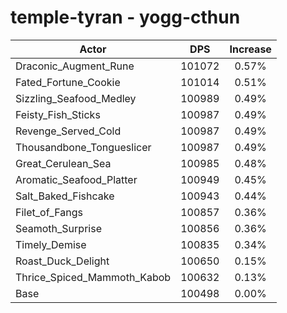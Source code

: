 # temple-tyran - yogg-cthun
| Actor | DPS | Increase |
|---|:---:|:---:|
|Draconic_Augment_Rune|101072|0.57%|
|Fated_Fortune_Cookie|101014|0.51%|
|Sizzling_Seafood_Medley|100989|0.49%|
|Feisty_Fish_Sticks|100987|0.49%|
|Revenge_Served_Cold|100987|0.49%|
|Thousandbone_Tongueslicer|100987|0.49%|
|Great_Cerulean_Sea|100985|0.48%|
|Aromatic_Seafood_Platter|100949|0.45%|
|Salt_Baked_Fishcake|100943|0.44%|
|Filet_of_Fangs|100857|0.36%|
|Seamoth_Surprise|100856|0.36%|
|Timely_Demise|100835|0.34%|
|Roast_Duck_Delight|100650|0.15%|
|Thrice_Spiced_Mammoth_Kabob|100632|0.13%|
|Base|100498|0.00%|
